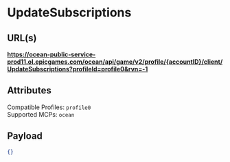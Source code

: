 # UpdateSubscriptions

## URL(s)
**https://ocean-public-service-prod11.ol.epicgames.com/ocean/api/game/v2/profile/{accountID}/client/UpdateSubscriptions?profileId=profile0&rvn=-1**

## Attributes
Compatible Profiles: `profile0`  
Supported MCPs: `ocean`

## Payload
```json
{}
```
